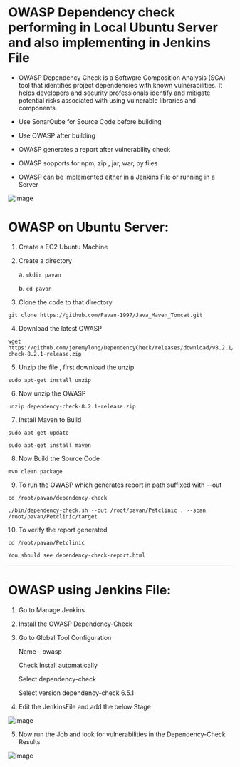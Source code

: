 # OWASP Dependency check performing in Local Ubuntu Server and also implementing in Jenkins File 

- OWASP Dependency Check is a Software Composition Analysis (SCA) tool that identifies project dependencies with known vulnerabilities. It helps developers and security professionals identify and mitigate potential risks associated with using vulnerable libraries and components.

- Use SonarQube for Source Code before building 

- Use OWASP after building 

- OWASP generates a report after vulnerability check 

- OWASP sopports for npm, zip , jar, war, py files

- OWASP can be implemented either in a Jenkins File or running in a Server

![image](https://github.com/Pavan-1997/OWASP_Local_Jenkins/assets/32020205/f9ee3a71-8608-4dbd-b6ac-d7fb5ae23d10)



# OWASP on Ubuntu Server:

1. Create a EC2 Ubuntu Machine


2. Create  a directory 

    a. `mkdir pavan`

    b. `cd pavan`

		
4. Clone the code to that directory
```	 
git clone https://github.com/Pavan-1997/Java_Maven_Tomcat.git
```
	
4. Download the latest OWASP
```	
wget https://github.com/jeremylong/DependencyCheck/releases/download/v8.2.1/dependency-check-8.2.1-release.zip
```
	
5. Unzip the file , first download the unzip 
```
sudo apt-get install unzip
```

6. Now unzip the OWASP
```
unzip dependency-check-8.2.1-release.zip
```

7. Install Maven to Build
```
sudo apt-get update

sudo apt-get install maven
```

8. Now Build the Source Code 
```
mvn clean package
```

9. To run the OWASP which generates report in path suffixed with --out
```
cd /root/pavan/dependency-check

./bin/dependency-check.sh --out /root/pavan/Petclinic . --scan /root/pavan/Petclinic/target
```

10. To verify the report generated
```
cd /root/pavan/Petclinic
```
`You should see dependency-check-report.html`

---


# OWASP using Jenkins File:

1. Go to Manage Jenkins


2. Install the OWASP Dependency-Check


3. Go to Global Tool Configuration

	Name - owasp
	
	Check Install automatically
	
	Select dependency-check
	
	Select version dependency-check 6.5.1


4. Edit the JenkinsFile and add the below Stage 

![image](https://github.com/Pavan-1997/OWASP_Local_Jenkins/assets/32020205/7196e9a9-9577-4890-9ec9-603856eb5e61)

5. Now run the Job and look for vulnerabilities in the Dependency-Check Results

![image](https://github.com/Pavan-1997/OWASP_Local_Jenkins/assets/32020205/33ca9d80-cd0e-4940-88b3-4c0661b26bea)

